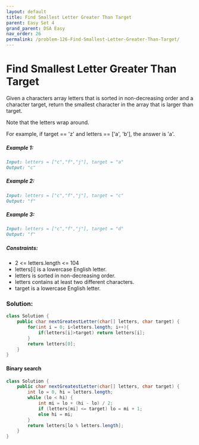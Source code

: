 ```yaml
---
layout: default
title: Find Smallest Letter Greater Than Target
parent: Easy Set 4
grand_parent: DSA Easy
nav_order: 26
permalink: /problem-126-Find-Smallest-Letter-Greater-Than-Target/
---
```

# Find Smallest Letter Greater Than Target

Given a characters array letters that is sorted in non-decreasing order and a character target, return the smallest character in the array that is larger than target.

Note that the letters wrap around.

For example, if target == 'z' and letters == ['a', 'b'], the answer is 'a'.

##### Example 1:
```markdown
Input: letters = ["c","f","j"], target = "a"
Output: "c"
```
##### Example 2:
```markdown
Input: letters = ["c","f","j"], target = "c"
Output: "f"
```
##### Example 3:
```markdown
Input: letters = ["c","f","j"], target = "d"
Output: "f"
```
##### Constraints:
* 2 <= letters.length <= 104
* letters[i] is a lowercase English letter.
* letters is sorted in non-decreasing order.
* letters contains at least two different characters.
* target is a lowercase English letter.

### Solution:
```java
class Solution {
    public char nextGreatestLetter(char[] letters, char target) {
        for(int i = 0; i<letters.length; i++){
            if(letters[i]>target) return letters[i];
        }
        return letters[0];
    }
}
```
#### Binary search
```java
class Solution {
    public char nextGreatestLetter(char[] letters, char target) {
        int lo = 0, hi = letters.length;
        while (lo < hi) {
            int mi = lo + (hi - lo) / 2;
            if (letters[mi] <= target) lo = mi + 1;
            else hi = mi;
        }
        return letters[lo % letters.length];
    }
}
```